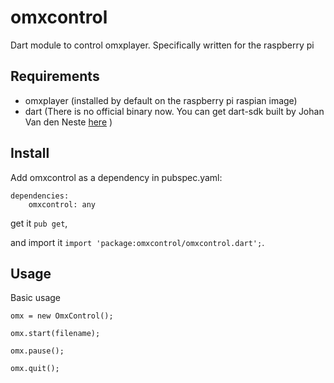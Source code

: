 omxcontrol
==========

Dart module to control omxplayer. Specifically written for the raspberry pi

Requirements
------------

* omxplayer (installed by default on the raspberry pi raspian image)
* dart (There is no official binary now. You can get dart-sdk built by Johan Van den Neste [here](https://drive.google.com/file/d/0B6jtDQV7b1aGczZMWGk4dzR2Szg) )


Install
-------

Add omxcontrol as a dependency in pubspec.yaml:

    dependencies:
        omxcontrol: any

get it `pub get`,

and import it `import 'package:omxcontrol/omxcontrol.dart';`.

Usage
-----

Basic usage

    omx = new OmxControl();

    omx.start(filename);

    omx.pause();

    omx.quit();


